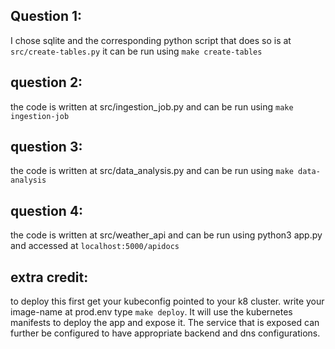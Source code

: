## Question 1:

I chose sqlite and the corresponding python script that does so is at `src/create-tables.py` it can be run using `make create-tables`

## question 2:

the code is written at src/ingestion_job.py and can be run using `make ingestion-job`

## question 3:

the code is written at src/data_analysis.py and can be run using `make data-analysis`

## question 4:
the code is written at src/weather_api and can be run using python3 app.py and accessed at `localhost:5000/apidocs`

## extra credit:

to deploy this first get your kubeconfig pointed to your k8 cluster. write your image-name at prod.env
type `make deploy`. It will use the kubernetes manifests to deploy the app and expose it. The service that is exposed can further be configured to have appropriate backend and dns configurations.